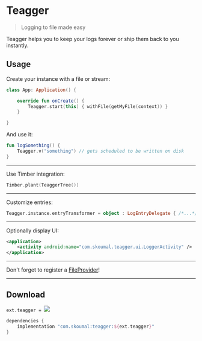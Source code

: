 # Teagger

> Logging to file made easy

Teagger helps you to keep your logs forever or ship them back to you instantly.


## Usage ##

Create your instance with a file or stream:

```kotlin
class App: Application() {

    override fun onCreate() {
        Teagger.start(this) { withFile(getMyFile(context)) } 
    }

}
```

And use it:

```kotlin
fun logSomething() {
    Teagger.v("something") // gets scheduled to be written on disk
}
```

---

Use Timber integration:

```kotlin
Timber.plant(TeaggerTree())
```

---

Customize entries:

```kotlin
Teagger.instance.entryTransformer = object : LogEntryDelegate { /*...*/ }
```

---

Optionally display UI:

```xml
<application>
    <activity android:name="com.skoumal.teagger.ui.LoggerActivity" />
</application>
```

---

Don't forget to register a [FileProvider](app/src/main/res/xml/provider_paths.xml)!

---

## Download ##

`ext.teagger = `[![](https://jitpack.io/v/com.skoumal/teagger.svg)](https://jitpack.io/#com.skoumal/teagger)


```groovy
dependencies {
    implementation "com.skoumal:teagger:${ext.teagger}"
}
```